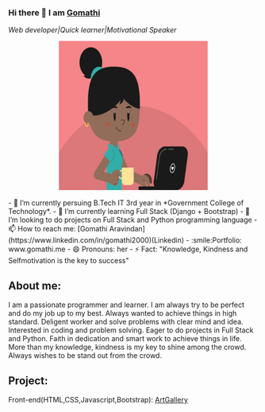 ### Hi there 👋 I am [Gomathi](https://www.gomathi.me)
*Web developer|Quick learner|Motivational Speaker*  
<p align ="center">
 <img src = "images/girl.gif" width="300" height="300">
 </p>
- 🔭 I’m currently persuing B.Tech IT 3rd year in *Government College of Technology*.
- 🌱 I’m currently learning Full Stack (Django + Bootstrap)
- 👯 I’m looking to do projects on Full Stack and Python programming language
- 📫 How to reach me: [Gomathi Aravindan](https://www.linkedin.com/in/gomathi2000)(Linkedin)
- :smile:Portfolio: www.gomathi.me
- 😄 Pronouns: her
- ⚡ Fact: "Knowledge, Kindness and Selfmotivation is the key to success"


## About me:
 I am a passionate programmer and learner. I am always try to be perfect and do my job up to my best. Always wanted to achieve things in high standard. 
 Deligent worker and solve problems with clear mind and idea. Interested in coding and problem solving. 
 Eager to do projects in Full Stack and Python. Faith in dedication and smart work to achieve things in life. 
 More than my knowledge, kindness is my key to shine among the crowd. Always wishes to be stand out from the crowd.

## Project:

Front-end(HTML,CSS,Javascript,Bootstrap): [ArtGallery](https://sketchesgallery.netlify.app/)
